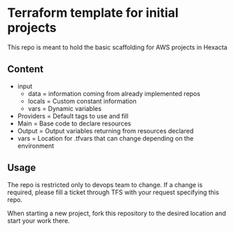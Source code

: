 # Terraform template for initial projects

This repo is meant to hold the basic scaffolding for AWS projects in Hexacta

## Content
 * input
    * data    = information coming from already implemented repos
    * locals  = Custom constant information 
    * vars    = Dynamic variables
 * Providers  = Default tags to use and fill
 * Main       = Base code to declare resources
 * Output     = Output variables returning from resources declared
 * vars       = Location for .tfvars that can change depending on the environment

## Usage
The repo is restricted only to devops team to change. If a change is required, please fill a ticket 
through TFS with your request specifying this repo.

When starting a new project, fork this repository to the desired location and start your work there.